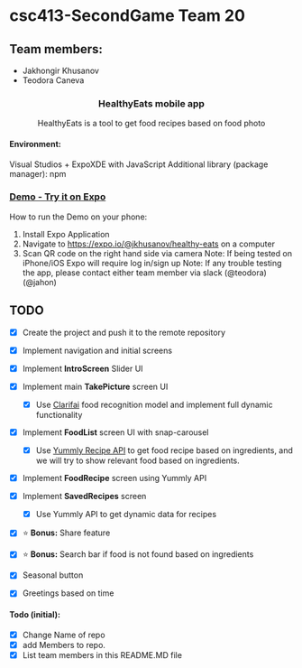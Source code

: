 # csc413-SecondGame Team 20


## Team members:
  - Jakhongir Khusanov 
  - Teodora Caneva

<h3 align="center">
  HealthyEats mobile app
</h3>

<p align="center">
  HealthyEats is a tool to get food recipes based on food photo
</p>

#### Environment:
Visual Studios + ExpoXDE with JavaScript
Additional library (package manager): npm

### [Demo - Try it on Expo](https://exp.host/@jkhusanov/healthy-eats)
How to run the Demo on your phone:
1. Install Expo Application
2. Navigate to https://expo.io/@jkhusanov/healthy-eats on a computer 
3. Scan QR code on the right hand side via camera
Note: If being tested on iPhone/iOS Expo will require log in/sign up
Note: If any trouble testing the app, please contact either team member via slack (@teodora)(@jahon)

## TODO
  - [x] Create the project and push it to the remote repository
  - [x] Implement navigation and initial screens
  - [x] Implement **IntroScreen** Slider UI 
  - [x] Implement main **TakePicture** screen UI 
    - [x] Use [Clarifai](https://clarifai.com/blog/what-food-is-this-clarifais-food-recognition-technology-can-tell-you) food recognition model and implement full dynamic functionality
  - [x] Implement **FoodList** screen UI with snap-carousel
    - [x] Use [Yummly Recipe API](https://developer.yummly.com/documentation) to get food recipe based on ingredients, and we will try to show relevant food based on ingredients.
  - [x] Implement **FoodRecipe** screen using Yummly API
  - [x] Implement **SavedRecipes** screen
    - [x] Use Yummly API
    to get dynamic data for recipes
  - [x] :star: **Bonus:** Share feature
  - [x] :star: **Bonus:** Search bar if food is not found based on ingredients
  - [x] Seasonal button
  - [x] Greetings based on time


#### Todo (initial): 
  - [x] Change Name of repo
  - [x] add Members to repo.
  - [x] List team members in this README.MD file
